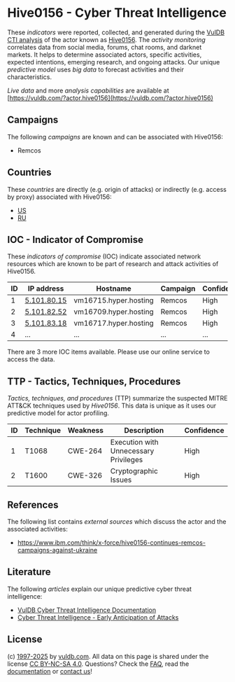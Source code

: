 # Hive0156 - Cyber Threat Intelligence

These _indicators_ were reported, collected, and generated during the [VulDB CTI analysis](https://vuldb.com/?kb.cti) of the actor known as [Hive0156](https://vuldb.com/?actor.hive0156). The _activity monitoring_ correlates data from social media, forums, chat rooms, and darknet markets. It helps to determine associated actors, specific activities, expected intentions, emerging research, and ongoing attacks. Our unique _predictive model_ uses _big data_ to forecast activities and their characteristics.

_Live data_ and more _analysis capabilities_ are available at [https://vuldb.com/?actor.hive0156](https://vuldb.com/?actor.hive0156)

## Campaigns

The following _campaigns_ are known and can be associated with Hive0156:

* Remcos

## Countries

These _countries_ are directly (e.g. origin of attacks) or indirectly (e.g. access by proxy) associated with Hive0156:

* [US](https://vuldb.com/?country.us)
* [RU](https://vuldb.com/?country.ru)

## IOC - Indicator of Compromise

These _indicators of compromise_ (IOC) indicate associated network resources which are known to be part of research and attack activities of Hive0156.

ID | IP address | Hostname | Campaign | Confidence
-- | ---------- | -------- | -------- | ----------
1 | [5.101.80.15](https://vuldb.com/?ip.5.101.80.15) | vm16715.hyper.hosting | Remcos | High
2 | [5.101.82.52](https://vuldb.com/?ip.5.101.82.52) | vm16709.hyper.hosting | Remcos | High
3 | [5.101.83.18](https://vuldb.com/?ip.5.101.83.18) | vm16717.hyper.hosting | Remcos | High
4 | ... | ... | ... | ...

There are 3 more IOC items available. Please use our online service to access the data.

## TTP - Tactics, Techniques, Procedures

_Tactics, techniques, and procedures_ (TTP) summarize the suspected MITRE ATT&CK techniques used by _Hive0156_. This data is unique as it uses our predictive model for actor profiling.

ID | Technique | Weakness | Description | Confidence
-- | --------- | -------- | ----------- | ----------
1 | T1068 | CWE-264 | Execution with Unnecessary Privileges | High
2 | T1600 | CWE-326 | Cryptographic Issues | High

## References

The following list contains _external sources_ which discuss the actor and the associated activities:

* https://www.ibm.com/think/x-force/hive0156-continues-remcos-campaigns-against-ukraine

## Literature

The following _articles_ explain our unique predictive cyber threat intelligence:

* [VulDB Cyber Threat Intelligence Documentation](https://vuldb.com/?kb.cti)
* [Cyber Threat Intelligence - Early Anticipation of Attacks](https://www.scip.ch/en/?labs.20201022)

## License

(c) [1997-2025](https://vuldb.com/?kb.changelog) by [vuldb.com](https://vuldb.com/?kb.about). All data on this page is shared under the license [CC BY-NC-SA 4.0](https://creativecommons.org/licenses/by-nc-sa/4.0/). Questions? Check the [FAQ](https://vuldb.com/?kb.faq), read the [documentation](https://vuldb.com/?kb) or [contact us](https://vuldb.com/?contact)!
